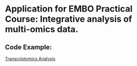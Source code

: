 # Application for EMBO Practical Course: Integrative analysis of multi-omics data.
## Code Example:
[Transcriptomics Analysis](Code_Example_1_Transcriptomics.pdf)
